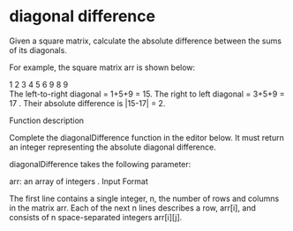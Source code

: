 # diagonal difference

Given a square matrix, calculate the absolute difference between the sums of its diagonals.

For example, the square matrix arr is shown below:

1 2 3
4 5 6
9 8 9  
The left-to-right diagonal = 1+5+9 = 15. The right to left diagonal = 3+5+9 = 17 . Their absolute difference is |15-17| = 2.

Function description

Complete the diagonalDifference function in the editor below. It must return an integer representing the absolute diagonal difference.

diagonalDifference takes the following parameter:

arr: an array of integers .
Input Format

The first line contains a single integer, n, the number of rows and columns in the matrix arr. 
Each of the next n lines describes a row, arr[i], and consists of n space-separated integers arr[i][j].

